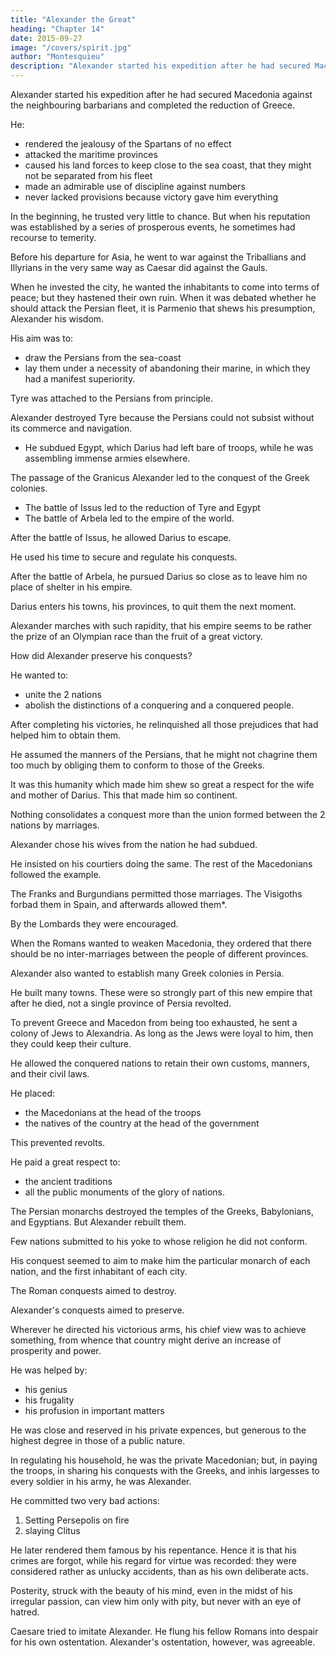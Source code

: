 ```yaml
---
title: "Alexander the Great"
heading: "Chapter 14"
date: 2015-09-27
image: "/covers/spirit.jpg"
author: "Montesquieu"
description: "Alexander started his expedition after he had secured Macedonia against the neighbouring barbarians and completed the reduction of Greece"
---
```



Alexander started his expedition after he had secured Macedonia against the neighbouring barbarians and completed the reduction of Greece.

He:
- rendered the jealousy of the Spartans of no effect
- attacked the maritime provinces
- caused his land forces to keep close to the sea coast, that they might not be separated from his fleet
- made an admirable use of discipline against numbers
- never lacked provisions because victory gave him everything<!-- , he, in his turn, did every thing to obtain it. -->

In the beginning, <!--  of his enterprize, a time when the least check might have proved his destruction, --> he trusted very little to chance. But when his reputation was established by a series of prosperous events, he sometimes had recourse to temerity. 

Before his departure for Asia, he went to war against the Triballians and Illyrians in the very same way as Caesar did against the Gauls. <!-- Upon his return to Greece, it was in some measure against hiswill that he took and destroyed Thebes.  -->

When he invested the city, he wanted the inhabitants to come into terms of peace; but they hastened their own ruin. When it was debated whether he should attack the Persian fleet, it is Parmenio that shews his presumption, Alexander his wisdom. 

His aim was to:
- draw the Persians from the sea-coast
- lay them under a necessity of abandoning their marine, in which they had a manifest superiority.

Tyre was attached to the Persians from principle.

Alexander destroyed Tyre because the Persians could not subsist without its commerce and navigation.
- He subdued Egypt, which Darius had left bare of troops, while he was assembling immense armies elsewhere. 

The passage of the Granicus Alexander led to the conquest of the Greek colonies.
- The battle of Issus led to the reduction of Tyre and Egypt
- The battle of Arbela led to the empire of the world.

After the battle of Issus, he allowed Darius to escape.

He used his time to secure and regulate his conquests.

After the battle of Arbela, he pursued Darius so close as to leave him no place of shelter in his empire.

Darius enters his towns, his provinces, to quit them the next moment. 

Alexander marches with such rapidity, that his empire seems to be rather the prize of an Olympian race than the fruit of a great victory.

How did Alexander preserve his conquests?

<!-- He opposed those who would have had him treat the Greeks as masters and the Persians as slaves. -->

He wanted to:
- unite the 2 nations
- abolish the distinctions of a conquering and a conquered people. 

After completing his victories, he relinquished all those prejudices that had helped him to obtain them.

He assumed the manners of the Persians, that he might not chagrine them too much by obliging them to conform to those of the Greeks.

It was this humanity which made him shew so great a respect for the wife and mother of Darius. This that made him so continent. 

<!-- What a conqueror! he is lamented by all the nations he has subdued! What an usurper! at his death, the very family he has cast from the throne is all in tears. These were the most glorious passages in his life, and such as history cannot produce an instance of in any other conqueror. -->

Nothing consolidates a conquest more than the union formed between the 2 nations by marriages.

Alexander chose his wives from the nation he had subdued.

He insisted on his courtiers doing the same. The rest of the Macedonians followed the example.

The Franks and Burgundians permitted those marriages. The Visigoths forbad them in Spain, and afterwards allowed them*. 


By the Lombards they were encouraged.

When the Romans wanted to weaken Macedonia, they ordered that there should be no inter-marriages between the people of different provinces.

Alexander also wanted to establish many Greek colonies in Persia.

He built many towns. These were so strongly part of this new empire that after he died, not a single province of Persia revolted.

<!-- decease, amidst the disturbances and confusion of the most frightful civil wars, when the Greeks had reduced themselves, as it were, to a state of annihilation, . -->

To prevent Greece and Macedon from being too exhausted, he sent a colony of Jews to Alexandria. As long as the Jews were loyal to him, then they could keep their culture.<!--  of the Jews meant nothing to him, provided he could be sure of their fidelity. -->

He allowed the conquered nations to retain their own customs, manners, and their civil laws. <!-- ; and frequently the very kings and governors to whom they had been subject. --> 

He placed:
- the Macedonians at the head of the troops
- the natives of the country at the head of the government

This prevented revolts. 

 <!-- rather choosing to run the hazard of a particular disloyalty (which sometimes happened) than of a general revolt. -->

He paid a great respect to:
- the ancient traditions
- all the public monuments of the glory of nations. 

The Persian monarchs destroyed the temples of the Greeks, Babylonians, and Egyptians. But Alexander rebuilt them.

Few nations submitted to his yoke to whose religion he did not conform.

His conquest seemed to aim to make him the particular monarch of each nation, and the first inhabitant of each city.

The Roman conquests aimed to destroy.

Alexander's conquests aimed to preserve.

Wherever he directed his victorious arms, his chief view was to achieve something, from whence that country might derive an increase of prosperity and power. 

He was helped by:
- his genius
- his frugality 
- his profusion in important matters

He was close and reserved in his private expences, but generous to the highest degree in those of a public nature. 

In regulating his household, he was the private Macedonian; but, in paying the troops, in sharing his conquests with the Greeks, and inhis largesses to every soldier in his army, he was Alexander.

He committed two very bad actions:

1. Setting Persepolis on fire
2. slaying Clitus

He later rendered them famous by his repentance. Hence it is that his crimes are forgot, while his regard for virtue was recorded: they were considered rather as unlucky accidents, than as his own deliberate acts. 

Posterity, struck with the beauty of his mind, even in the midst of his irregular passion, can view him only with pity, but never with an eye of hatred.

Caesare tried to imitate Alexander. He flung his fellow Romans into despair for his own ostentation. Alexander's ostentation, however, was agreeable.
